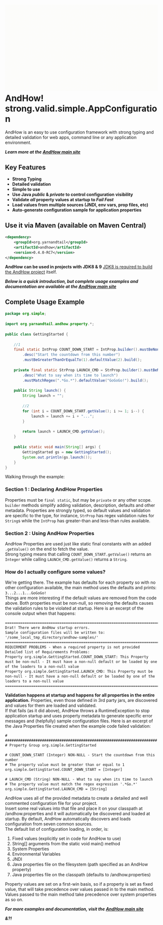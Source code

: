![Andhow Visual](andhow.gif)
AndHow!  strong.valid.simple.AppConfiguration
======
AndHow is an easy to use configuration framework with strong typing and detailed 
validation for web apps, command line or any application environment.

_**Learn more at the [AndHow main site](https://sites.google.com/view/andhow)**_

Key Features
--------------
* **Strong Typing**
* **Detailed validation**
* **Simple to use**
* **Use Java _public_ & _private_ to control configuration visibility**
* **Validate _all_ property values at startup to _Fail Fast_**
* **Load values from multiple sources (JNDI, env vars, prop files, etc)**
* **Auto-generate configuration sample for application properties**

Use it via Maven (available on Maven Central)
--------------
```xml
<dependency>
    <groupId>org.yarnandtail</groupId>
    <artifactId>andhow</artifactId>
    <version>0.4.0-RC7</version>
</dependency>
```

**AndHow can be used in projects with JDK8 & 9**
[JDK8 is required to build the AndHow project](https://github.com/eeverman/andhow/issues/259) itself.

_**Below is a quick introduction, but complete usage examples and documentation
are available at the [AndHow main site](https://sites.google.com/view/andhow)**_

Complete Usage Example
--------------
```java
package org.simple;

import org.yarnandtail.andhow.property.*;

public class GettingStarted {
  
	//1
	final static IntProp COUNT_DOWN_START = IntProp.builder().mustBeNonNull()
		.desc("Start the countdown from this number")
		.mustBeGreaterThanOrEqualTo(1).defaultValue(2).build();
 
	private final static StrProp LAUNCH_CMD = StrProp.builder().mustBeNonNull()
		.desc("What to say when its time to launch")
		.mustMatchRegex(".*Go.*").defaultValue("GoGoGo!").build();
 
	public String launch() {
		String launch = "";
  
		//2
		for (int i = COUNT_DOWN_START.getValue(); i >= 1; i--) {
			launch = launch += i + "...";
		}
  
		return launch + LAUNCH_CMD.getValue();
	}

	public static void main(String[] args) {
		GettingStarted gs = new GettingStarted();
		System.out.println(gs.launch());
	}
}
```
Walking through the example:
### Section 1 : Declaring AndHow Properties
Properties must be `final static`, but may be `private` or any other scope.
`builder` methods simplify adding validation, description, defaults and
other metadata.
Properties are strongly typed, so default values and validation are specific to
the type, for instance, `StrProp` has regex validation rules for `String`s
while the `IntProp` has greater-than and less-than rules available.

### Section 2 : Using AndHow Properties
AndHow Properties are used just like static final constants with an added
`.getValue()` on the end to fetch the value.  
Strong typing means that calling `COUNT_DOWN_START.getValue()`
returns an `Integer` while calling `LAUNCH_CMD.getValue()` returns a `String`.

### How do I actually configure some values?
We're getting there.
The example has defaults for each property so with no other configuration available, 
the main method uses the defaults and prints:  `3...2...1...GoGoGo!`    
Things are more interesting if the default values are removed from the code above.
Both properties must be non-null, so removing the defaults causes the validation 
rules to be violated at startup.  Here is an excerpt of the console output when that happens:
```
========================================================================
Drat! There were AndHow startup errors.
Sample configuration files will be written to: '/some_local_tmp_directory/andhow-samples/'
========================================================================
REQUIRMENT PROBLEMS - When a required property is not provided
Detailed list of Requirements Problems:
Property org.simple.GettingStarted.COUNT_DOWN_START: This Property must be non-null - It must have a non-null default or be loaded by one of the loaders to a non-null value
Property org.simple.GettingStarted.LAUNCH_CMD: This Property must be non-null - It must have a non-null default or be loaded by one of the loaders to a non-null value
========================================================================
```

**Validation happens at startup and happens for all properties in the entire application.**
Properties, even those defined in 3rd party jars, are discovered and values for 
them are loaded and validated.  
If that fails (as it did above), AndHow throws a RuntimeException to stop 
application startup and uses property metadata to generate specific error 
messages and (helpfully) sample configuration files. 
Here is an excerpt of the Java Properties file created when the example code failed validation:
```
# ######################################################################
# Property Group org.simple.GettingStarted

# COUNT_DOWN_START (Integer) NON-NULL - Start the countdown from this number
# The property value must be greater than or equal to 1
org.simple.GettingStarted.COUNT_DOWN_START = [Integer]

# LAUNCH_CMD (String) NON-NULL - What to say when its time to launch
# The property value must match the regex expression '.*Go.*'
org.simple.GettingStarted.LAUNCH_CMD = [String]
```
AndHow uses all of the provided metadata to create a detailed and well commented 
configuration file for your project.  
Insert some real values into that file and place it on your classpath at 
/andhow.properties and it will automatically be discovered and loaded at startup.
By default, AndHow automatically discovers and loads configuration from seven common sources.  
The default list of configuration loading, in order, is:
1. Fixed values (explicitly set in code for AndHow to use)
2. String[] arguments from the static void main() method
3. System Properties
4. Environmental Variables
5. JNDI
6. Java properties file on the filesystem (path specified as an AndHow property)
7. Java properties file on the classpath (defaults to /andhow.properties)

Property values are set on a first-win basis, so if a property is set as fixed value,
that will take precedence over values passed in to the main method.  
Values passed to the main method take precedence over system properties as so on.

_**For more examples and documentation, visit the [AndHow main site](https://sites.google.com/view/andhow)**_

_**&?!**_